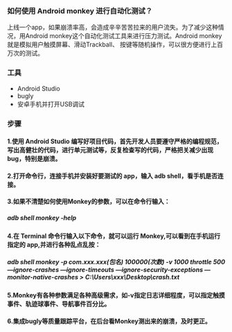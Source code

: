 ### 如何使用 Android monkey 进行自动化测试？

上线一个app，如果崩溃率高，会造成辛辛苦苦拉来的用户流失。为了减少这种情况，用Android monkey这个自动化测试工具来进行压力测试。Android monkey就是模拟用户触摸屏幕、滑动Trackball、 按键等随机操作，可以很方便进行上百万次的测试。

### 工具

* Android Studio
* bugly
* 安卓手机并打开USB调试

### 步骤

#### 1.使用 Android Studio 编写好项目代码，首先开发人员要遵守严格的编程规范，写出高健壮的代码，进行单元测试等，反复检查写的代码，严格把关减少出现bug，特别是崩溃。

#### 2.打开命令行，连接手机并安装好要测试的 app，输入 adb shell，看手机是否连接。

#### 3.如果不清楚如何使用Monkey的参数，可以在命令行输入：

##### adb shell monkey -help

#### 4.在 Terminal 命令行输入以下命令，就可以运行 Monkey,可以看到在手机运行指定的 app,并进行各种乱点乱按：

##### adb shell monkey -p com.xxx.xxx(包名) 100000(次数) -v 1000 throttle 500 —ignore-crashes —ignore-timeouts —ignore-security-exceptions —monitor-native-crashes > C:\Users\xxx\Desktop\crash.txt

#### 5.Monkey有各种参数满足各种高级需求，如-v指定日志详细程度，可以指定触摸事件、轨迹球事件、导航事件百分比。

#### 6.集成bugly等质量跟踪平台，在后台看Monkey测出来的崩溃，及时更正。

#### 